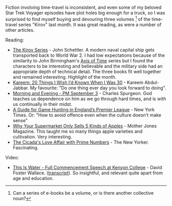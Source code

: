 <!--
.. title: Words and Pictures - May
.. slug: words-and-pictures-may
.. date: 2013/06/05 17:38:47
.. tags: Reading
.. link:
.. description:
-->


Fiction involving time-travel is inconsistent, and even some of my beloved Star Trek Voyager episodes have plot holes big enough for a truck, so I was surprised to find myself buying and devouring three volumes [^1] of the time-travel series "Kirov" last month. It was great reading, as were a number of other articles.

Reading:

-   [The Kirov Series](http://www.writingshop.ws/html/about_kirov.html) - John Schettler. A modern naval capital ship gets transported back to World War 2. I had low expectations because of the similarity to John Birmingham's [Axis of Time](http://en.wikipedia.org/wiki/Axis_of_Time) series but I found the characters to be interesting and believable and the military side had an appropriate depth of technical detail. The three books fit well together and remained interesting. Highlight of the month.
-   [Kareem: 20 Things I Wish I’d Known When I Was 30](http://www.esquire.com/blogs/news/kareem-things-i-wish-i-knew) - Kareem Abdul-Jabbar. My favourite: "Do one thing ever day you look forward to doing".
-   [Morning and Evening - PM September 3](http://www.heartlight.org/spurgeon/0903-pm.html) - Charles Spurgeon. God teaches us dependence on him as we go through hard times, and is with us continually in their midst.
-   [A Guide for Game Hunting in England’s Premier League](http://www.nytimes.com/2013/05/21/sports/soccer/a-guide-to-attending-a-premier-league-game.html?pagewanted=1&_r=0&hpw&pagewanted=all) - New York Times. Or: "How to avoid offence even when the culture doesn't make sense"
-   [Why Your Supermarket Only Sells 5 Kinds of Apples](http://www.motherjones.com/environment/2013/04/heritage-apples-john-bunker-maine) - Mother Jones Magazine. This taught me so many things apple varieties and cultivation. Very interesting.
-   [The Cicada's Love Affair with Prime Numbers](http://www.newyorker.com/online/blogs/elements/2013/05/why-cicadas-love-prime-numbers.html) - The New Yorker. Fascinating.

Video:

-   [This Is Water - Full Commencement Speech at Kenyon College](https://www.youtube.com/watch?v=SFt7EzpsZQo) - David Foster Wallace. ([transcript](http://moreintelligentlife.com/story/david-foster-wallace-in-his-own-words)). So insightful, and relevant quite apart from age and education.

[^1]: Can a series of e-books be a volume, or is there another collective noun?

